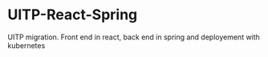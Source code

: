 # UITP-React-Spring
UITP migration. Front end in react, back end in spring and deployement with kubernetes
